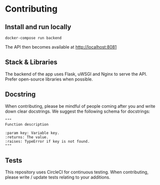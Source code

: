 # Contributing

## Install and run locally

```
docker-compose run backend
```
The API then becomes available at [http://localhost:8081]()

## Stack & Libraries
The backend of the app uses Flask, uWSGI and Nginx to serve the API.
Prefer open-source libraries when possible.

## Docstring
When contributing, please be mindful of people coming after you and write down clear docstrings. We suggest the following schema for docstrings:

```
"""
Function description

:param key: Variable key.
:returns: The value.
:raises: TypeError if key is not found.
"""
```

## Tests
This repository uses CircleCI for continuous testing. When contributing, please write / update tests relating to your additions.

